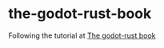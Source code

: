 # the-godot-rust-book
Following the tutorial at [The godot-rust book](https://godot-rust.github.io/book/)

